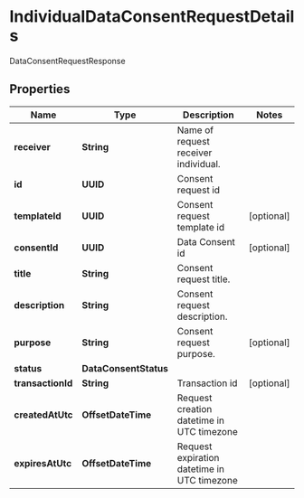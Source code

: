 

# IndividualDataConsentRequestDetails

DataConsentRequestResponse

## Properties

| Name | Type | Description | Notes |
|------------ | ------------- | ------------- | -------------|
|**receiver** | **String** | Name of request receiver individual. |  |
|**id** | **UUID** | Consent request id |  |
|**templateId** | **UUID** | Consent request template id |  [optional] |
|**consentId** | **UUID** | Data Consent id |  [optional] |
|**title** | **String** | Consent request title. |  |
|**description** | **String** | Consent request description. |  |
|**purpose** | **String** | Consent request purpose. |  [optional] |
|**status** | **DataConsentStatus** |  |  |
|**transactionId** | **String** | Transaction id |  [optional] |
|**createdAtUtc** | **OffsetDateTime** | Request creation datetime in UTC timezone |  |
|**expiresAtUtc** | **OffsetDateTime** | Request expiration datetime in UTC timezone |  |




